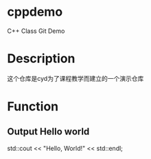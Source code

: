 # cppdemo
C++ Class Git Demo

# Description
这个仓库是cyd为了课程教学而建立的一个演示仓库

# Function

## Output Hello world

  std::cout << "Hello, World!" << std::endl;
